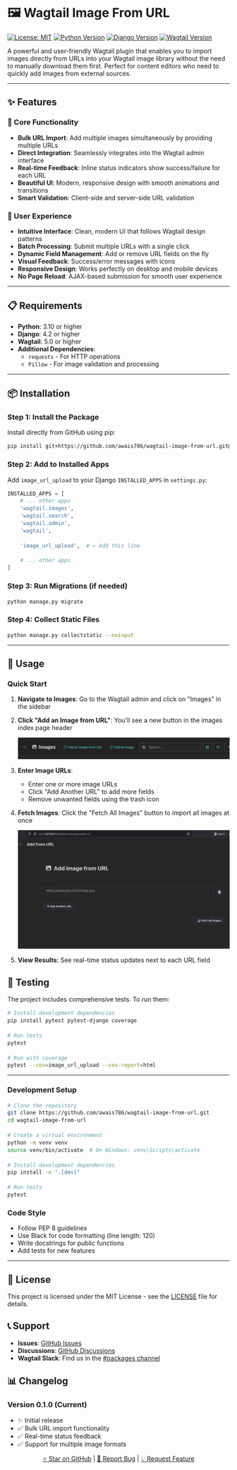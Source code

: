 # 🖼️ Wagtail Image From URL

[![License: MIT](https://img.shields.io/badge/License-MIT-yellow.svg)](https://opensource.org/licenses/MIT)
[![Python Version](https://img.shields.io/badge/python-3.10%2B-blue.svg)](https://www.python.org/downloads/)
[![Django Version](https://img.shields.io/badge/django-4.2%2B-green.svg)](https://www.djangoproject.com/)
[![Wagtail Version](https://img.shields.io/badge/wagtail-5.0%2B-teal.svg)](https://wagtail.org/)

A powerful and user-friendly Wagtail plugin that enables you to import images directly from URLs into your Wagtail image library without the need to manually download them first. Perfect for content editors who need to quickly add images from external sources.

---

## ✨ Features

### 🚀 Core Functionality
- **Bulk URL Import**: Add multiple images simultaneously by providing multiple URLs
- **Direct Integration**: Seamlessly integrates into the Wagtail admin interface
- **Real-time Feedback**: Inline status indicators show success/failure for each URL
- **Beautiful UI**: Modern, responsive design with smooth animations and transitions
- **Smart Validation**: Client-side and server-side URL validation


### 🎨 User Experience
- **Intuitive Interface**: Clean, modern UI that follows Wagtail design patterns
- **Batch Processing**: Submit multiple URLs with a single click
- **Dynamic Field Management**: Add or remove URL fields on the fly
- **Visual Feedback**: Success/error messages with icons
- **Responsive Design**: Works perfectly on desktop and mobile devices
- **No Page Reload**: AJAX-based submission for smooth user experience

---

## 📋 Requirements

- **Python**: 3.10 or higher
- **Django**: 4.2 or higher
- **Wagtail**: 5.0 or higher
- **Additional Dependencies**:
  - `requests` - For HTTP operations
  - `Pillow` - For image validation and processing

---

## 📦 Installation

### Step 1: Install the Package

Install directly from GitHub using pip:

```bash
pip install git+https://github.com/awais786/wagtail-image-from-url.git@main
```

### Step 2: Add to Installed Apps

Add `image_url_upload` to your Django `INSTALLED_APPS` in `settings.py`:

```python
INSTALLED_APPS = [
    # ... other apps
    'wagtail.images',
    'wagtail.search',
    'wagtail.admin',
    'wagtail',
    
    'image_url_upload',  # ← Add this line
    
    # ... other apps
]
```

### Step 3: Run Migrations (if needed)

```bash
python manage.py migrate
```

### Step 4: Collect Static Files

```bash
python manage.py collectstatic --noinput
```
---

## 🎯 Usage

### Quick Start

1. **Navigate to Images**: Go to the Wagtail admin and click on "Images" in the sidebar

2. **Click "Add an Image from URL"**: You'll see a new button in the images index page header

   ![Add Image Button](docs/images/add-url.png)

3. **Enter Image URLs**: 
   - Enter one or more image URLs
   - Click "Add Another URL" to add more fields
   - Remove unwanted fields using the trash icon

4. **Fetch Images**: Click the "Fetch All Images" button to import all images at once

   ![Add Images Form](docs/images/add-form.png)

5. **View Results**: See real-time status updates next to each URL field


## 🧪 Testing

The project includes comprehensive tests. To run them:

```bash
# Install development dependencies
pip install pytest pytest-django coverage

# Run tests
pytest

# Run with coverage
pytest --cov=image_url_upload --cov-report=html
```

---

### Development Setup

```bash
# Clone the repository
git clone https://github.com/awais786/wagtail-image-from-url.git
cd wagtail-image-from-url

# Create a virtual environment
python -m venv venv
source venv/bin/activate  # On Windows: venv\Scripts\activate

# Install development dependencies
pip install -e ".[dev]"

# Run tests
pytest
```

### Code Style

- Follow PEP 8 guidelines
- Use Black for code formatting (line length: 120)
- Write docstrings for public functions
- Add tests for new features

---

## 📄 License

This project is licensed under the MIT License - see the [LICENSE](LICENSE) file for details.


## 📞 Support

- **Issues**: [GitHub Issues](https://github.com/awais786/wagtail-image-from-url/issues)
- **Discussions**: [GitHub Discussions](https://github.com/awais786/wagtail-image-from-url/discussions)
- **Wagtail Slack**: Find us in the [#packages channel](https://wagtail.org/slack/)


## 📊 Changelog

### Version 0.1.0 (Current)
- ✨ Initial release
- ✅ Bulk URL import functionality
- ✅ Real-time status feedback
- ✅ Support for multiple image formats


<div align="center">


[⭐ Star on GitHub](https://github.com/awais786/wagtail-image-from-url) | [🐛 Report Bug](https://github.com/awais786/wagtail-image-from-url/issues) | [💡 Request Feature](https://github.com/awais786/wagtail-image-from-url/issues)

</div>
